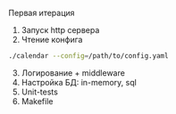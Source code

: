 

Первая итерация

1. Запуск http сервера
2. Чтение конфига 
```bash
./calendar --config=/path/to/config.yaml
```
3. Логирование + middleware 
4. Настройка БД: in-memory, sql
5. Unit-tests
6. Makefile



